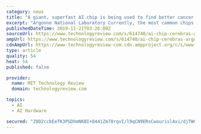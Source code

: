 ```yaml
---
category: news
title: "A giant, superfast AI chip is being used to find better cancer drugs"
excerpt: "Argonne National Laboratory Currently, the most common chips used in deep learning are known as graphical processing units, or GPUs. GPUs are great parallel processors. Before their adoption by the AI world, they were widely used for games and graphic ..."
publishedDateTime: 2019-11-21T03:26:00Z
sourceUrl: https://www.technologyreview.com/s/614740/ai-chip-cerebras-argonne-cancer-drug-development/
ampUrl: https://www.technologyreview.com/s/614740/ai-chip-cerebras-argonne-cancer-drug-development/amp/
cdnAmpUrl: https://www-technologyreview-com.cdn.ampproject.org/c/s/www.technologyreview.com/s/614740/ai-chip-cerebras-argonne-cancer-drug-development/amp/
type: article
quality: 54
heat: 54
published: false

provider:
  name: MIT Technology Review
  domain: technologyreview.com

topics:
  - AI
  - AI Hardware

secured: "Z8D2ccbEeTK3PGDhmNKBI+8441Zm78rqvI/l9qCN9ERsCwourislAxi/djTWGEtn0lL+kLdJiManX7TRgqmLz/q1glQoc0794oM6s5C4Wxf549F9wyBHgjQJwmhpc0Gd4xLaqZnp70Ro4UpOoCZEIKTNm5cekjOvymyI/dJzv6adeKJTyLqVDlycQWhJ9jwyxzrizT85jgP87EoBkKU6s/tqhyOLpZHUf7+Mk9FRxU4aPo2uGQ9FbR2hp7DH9Z4CQM7z3+8UGm/hO6e9mFiPRg==;u4th4reeWVTWdvmZJIKTKA=="
---
```


